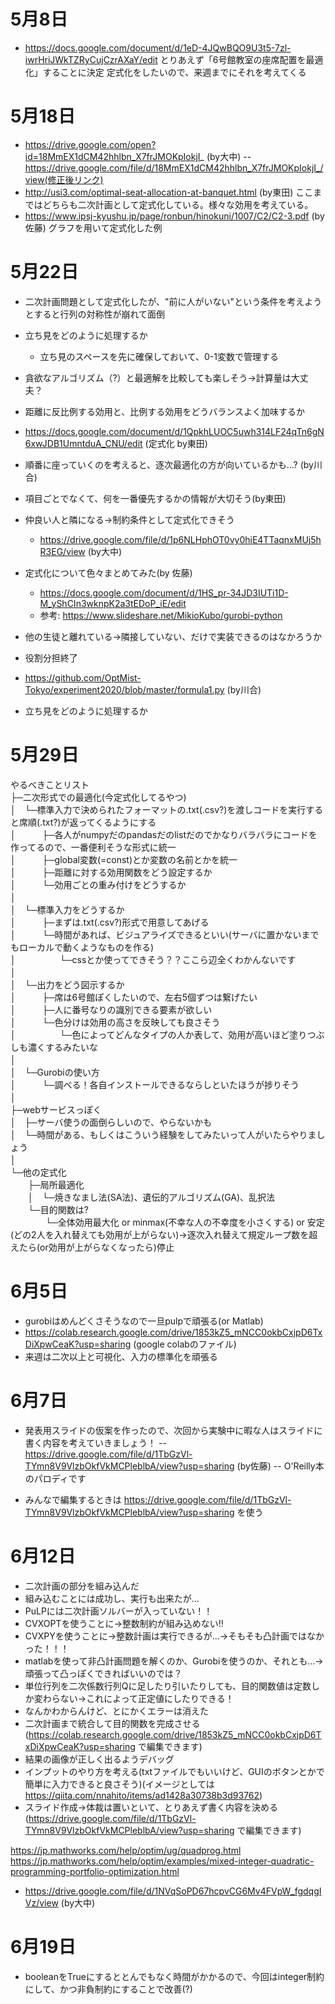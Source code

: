 # 5月8日
- https://docs.google.com/document/d/1eD-4JQwBQO9U3t5-7zl-iwrHriJWkTZRyCujCzrAXaY/edit
とりあえず「6号館教室の座席配置を最適化」することに決定
定式化をしたいので、来週までにそれを考えてくる

# 5月18日
- https://drive.google.com/open?id=18MmEX1dCM42hhlbn_X7frJMOKpIokjI_ (by大中)
-- https://drive.google.com/file/d/18MmEX1dCM42hhlbn_X7frJMOKpIokjI_/view(修正後リンク)
- http://usi3.com/optimal-seat-allocation-at-banquet.html (by東田)
ここまではどちらも二次計画として定式化している。様々な効用を考えている。
- https://www.ipsj-kyushu.jp/page/ronbun/hinokuni/1007/C2/C2-3.pdf (by佐藤)
グラフを用いて定式化した例

# 5月22日
- 二次計画問題として定式化したが、"前に人がいない"という条件を考えようとすると行列の対称性が崩れて面倒
- 立ち見をどのように処理するか
  - 立ち見のスペースを先に確保しておいて、0-1変数で管理する
- 貪欲なアルゴリズム（?）と最適解を比較しても楽しそう→計算量は大丈夫？
- 距離に反比例する効用と、比例する効用をどうバランスよく加味するか
- https://docs.google.com/document/d/1QpkhLUOC5uwh314LF24qTn6gN6xwJDB1UmntduA_CNU/edit (定式化 by東田)
- 順番に座っていくのを考えると、逐次最適化の方が向いているかも…? (by川合)
- 項目ごとでなくて、何を一番優先するかの情報が大切そう(by東田)
- 仲良い人と隣になる→制約条件として定式化できそう
  - https://drive.google.com/file/d/1p6NLHphOT0vy0hiE4TTaqnxMUj5hR3EG/view (by大中)
- 定式化について色々まとめてみた(by 佐藤)
  - https://docs.google.com/document/d/1HS_pr-34JD3IUTi1D-M_yShCIn3wknpK2a3tEDoP_iE/edit
  - 参考: https://www.slideshare.net/MikioKubo/gurobi-python
  
- 他の生徒と離れている→隣接していない、だけで実装できるのはなかろうか

- 役割分担終了
- https://github.com/OptMist-Tokyo/experiment2020/blob/master/formula1.py (by川合)

- 立ち見をどのように処理するか

# 5月29日
やるべきことリスト  
├─二次形式での最適化(今定式化してるやつ)  
│　└─標準入力で決められたフォーマットの.txt(.csv?)を渡しコードを実行すると席順(.txt?)が返ってくるようにする  
│　　　├─各人がnumpyだのpandasだのlistだのでかなりバラバラにコードを作ってるので、一番便利そうな形式に統一  
│　　　├─global変数(=const)とか変数の名前とかを統一  
│　　　├─距離に対する効用関数をどう設定するか  
│　　　└─効用ごとの重み付けをどうするか  
│　  
│　└─標準入力をどうするか  
│　　　├─まずは.txt(.csv?)形式で用意してあげる  
│　　　└─時間があれば、ビジュアライズできるといい(サーバに置かないまでもローカルで動くようなものを作る)  
│　　　　　└─cssとか使ってできそう？？ここら辺全くわかんないです  
│　  
│　└─出力をどう図示するか  
│　　　├─席は6号館ぽくしたいので、左右5個ずつは繋げたい  
│　　　├─人に番号なりの識別できる要素が欲しい  
│　　　└─色分けは効用の高さを反映しても良さそう  
│　　　　　└─色によってどんなタイプの人か表して、効用が高いほど塗りつぶしも濃くするみたいな  
│　  
│　└─Gurobiの使い方  
│　　　└─調べる！各自インストールできるならしといたほうが捗りそう  
│　  
├─webサービスっぽく  
│　├─サーバ使うの面倒らしいので、やらないかも  
│　└─時間がある、もしくはこういう経験をしてみたいって人がいたらやりましょう  
│　  
└─他の定式化  
　　├─局所最適化  
　　│　└─焼きなまし法(SA法)、遺伝的アルゴリズム(GA)、乱択法  
　　└─目的関数は?  
　　　　└─全体効用最大化 or minmax(不幸な人の不幸度を小さくする) or 安定(どの2人を入れ替えても効用が上がらない)→逐次入れ替えて規定ループ数を超えたら(or効用が上がらなくなったら)停止  

# 6月5日
- gurobiはめんどくさそうなので一旦pulpで頑張る(or Matlab)
- https://colab.research.google.com/drive/1853kZ5_mNCC0okbCxjpD6TxDiXpwCeaK?usp=sharing (google colabのファイル)
- 来週は二次以上と可視化、入力の標準化を頑張る

# 6月7日
- 発表用スライドの仮案を作ったので、次回から実験中に暇な人はスライドに書く内容を考えていきましょう！
-- https://drive.google.com/file/d/1TbGzVl-TYmn8V9VlzbOkfVkMCPleblbA/view?usp=sharing (by佐藤) 
-- O'Reilly本のパロディです

- みんなで編集するときは https://drive.google.com/file/d/1TbGzVl-TYmn8V9VlzbOkfVkMCPleblbA/view?usp=sharing を使う

# 6月12日
- 二次計画の部分を組み込んだ
- 組み込むことには成功し、実行も出来たが…
- PuLPには二次計画ソルバーが入っていない！！
- CVXOPTを使うことに→整数制約が組み込めない!!
- CVXPYを使うことに→整数計画は実行できるが…→そもそも凸計画ではなかった！！！
- matlabを使って非凸計画問題を解くのか、Gurobiを使うのか、それとも…→頑張って凸っぽくできればいいのでは？
- 単位行列を二次係数行列Qに足したり引いたりしても、目的関数値は定数しか変わらない→これによって正定値にしたりできる！
- なんかわからんけど、とにかくエラーは消えた
- 二次計画まで統合して目的関数を完成させる(https://colab.research.google.com/drive/1853kZ5_mNCC0okbCxjpD6TxDiXpwCeaK?usp=sharing で編集できます)
- 結果の画像が正しく出るようデバッグ
- インプットのやり方を考える(txtファイルでもいいけど、GUIのボタンとかで簡単に入力できると良さそう)(イメージとしては  https://qiita.com/nnahito/items/ad1428a30738b3d93762)
- スライド作成→体裁は置いといて、とりあえず書く内容を決める(https://drive.google.com/file/d/1TbGzVl-TYmn8V9VlzbOkfVkMCPleblbA/view?usp=sharing で編集できます)

https://jp.mathworks.com/help/optim/ug/quadprog.html
https://jp.mathworks.com/help/optim/examples/mixed-integer-quadratic-programming-portfolio-optimization.html

- https://drive.google.com/file/d/1NVqSoPD67hcpvCG6Mv4FVpW_fgdqgIVz/view (by大中)

# 6月19日
- booleanをTrueにするととんでもなく時間がかかるので、今回はinteger制約にして、かつ非負制約にすることで改善(?)
